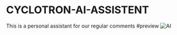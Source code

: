 # CYCLOTRON-AI-ASSISTENT
This is a personal assistant for our regular comments 
#preview 
![AI](https://github.com/Karuppusamy-V/CYCLOTRON-AI-ASSISTENT/assets/142429441/16c1fa2d-360e-40b0-9ac3-600f4acd5404)

